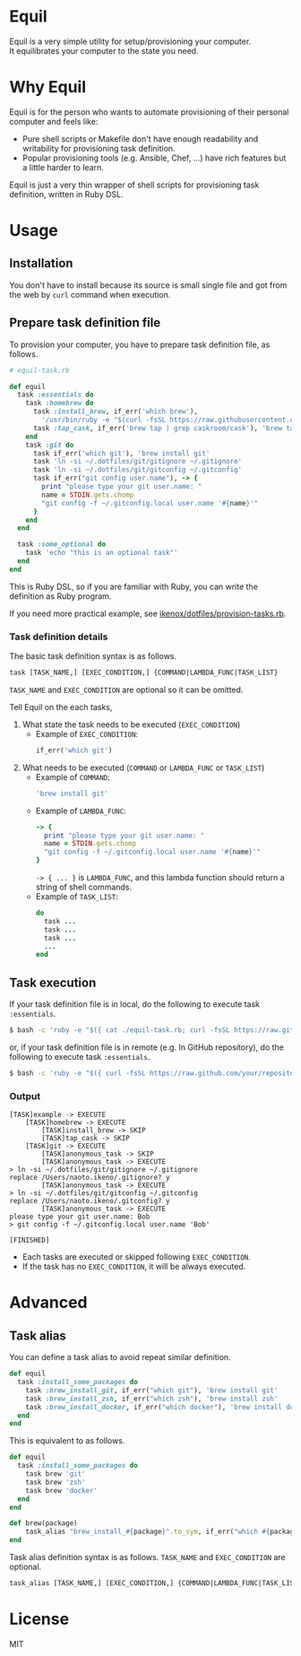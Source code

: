 # Equil

Equil is a very simple utility for setup/provisioning your computer.  
It equilibrates your computer to the state you need.

# Why Equil

Equil is for the person who wants to automate provisioning of their personal computer and feels like:

- Pure shell scripts or Makefile don't have enough readability and writability for provisioning task definition.
- Popular provisioning tools (e.g. Ansible, Chef, ...) have rich features but a little harder to learn.

Equil is just a very thin wrapper of shell scripts for provisioning task definition, written in Ruby DSL.

# Usage

## Installation

You don't have to install because its source is small single file and got from the web by `curl` command when execution.

## Prepare task definition file

To provision your computer, you have to prepare task definition file, as follows.

```ruby
# equil-task.rb

def equil
  task :essentials do
    task :homebrew do
      task :install_brew, if_err('which brew'),
        '/usr/bin/ruby -e "$(curl -fsSL https://raw.githubusercontent.com/Homebrew/install/master/install)"'
      task :tap_cask, if_err('brew tap | grep caskroom/cask'), 'brew tap caskroom/cask'
    end
    task :git do
      task if_err('which git'), 'brew install git'
      task 'ln -si ~/.dotfiles/git/gitignore ~/.gitignore'
      task 'ln -si ~/.dotfiles/git/gitconfig ~/.gitconfig'
      task if_err("git config user.name"), -> {
        print "please type your git user.name: "
        name = STDIN.gets.chomp
        "git config -f ~/.gitconfig.local user.name '#{name}'"
      }
    end
  end

  task :some_optional do
    task 'echo "this is an optional task"'
  end
end
```

This is Ruby DSL, so if you are familiar with Ruby, you can write the definition as Ruby program.

If you need more practical example, see [ikenox/dotfiles/provision-tasks.rb](https://github.com/ikenox/dotfiles/blob/master/provision-tasks.rb).

### Task definition details

The basic task definition syntax is as follows.

```txt
task [TASK_NAME,] [EXEC_CONDITION,] {COMMAND|LAMBDA_FUNC|TASK_LIST}
```
`TASK_NAME` and `EXEC_CONDITION` are optional so it can be omitted.

Tell Equil on the each tasks,

1. What state the task needs to be executed (`EXEC_CONDITION`)
    - Example of `EXEC_CONDITION`:
        ```ruby
        if_err('which git')
        ```
2. What needs to be executed (`COMMAND` or `LAMBDA_FUNC` or `TASK_LIST`)
    - Example of `COMMAND`:
       ```ruby
       'brew install git'
       ```
    - Example of `LAMBDA_FUNC`:
       ```ruby
       -> {
         print "please type your git user.name: "
         name = STDIN.gets.chomp
         "git config -f ~/.gitconfig.local user.name '#{name}'"
       }
       ```
       `-> { ... }` is `LAMBDA_FUNC`, and this lambda function should return a string of shell commands.
    - Example of `TASK_LIST`:
        ```ruby
        do
          task ...
          task ...
          task ...
          ...
        end
        ```



## Task execution

If your task definition file is in local, do the following to execute task `:essentials`.

```sh
$ bash -c 'ruby -e "$({ cat ./equil-task.rb; curl -fsSL https://raw.githubusercontent.com/ikenox/equil/0.1.0/equil.rb; })" essentials'
```

or, if your task definition file is in remote (e.g. In GitHub repository), do the following to execute task `:essentials`.

```sh
$ bash -c 'ruby -e "$({ curl -fsSL https://raw.github.com/your/repository/master/equil-task.rb; curl -fsSL https://raw.githubusercontent.com/ikenox/equil/0.1.0/equil.rb; })" essentials'
```

### Output

```
[TASK]example -> EXECUTE
    [TASK]homebrew -> EXECUTE
        [TASK]install_brew -> SKIP
        [TASK]tap_cask -> SKIP
    [TASK]git -> EXECUTE
        [TASK]anonymous_task -> SKIP
        [TASK]anonymous_task -> EXECUTE
> ln -si ~/.dotfiles/git/gitignore ~/.gitignore
replace /Users/naoto.ikeno/.gitignore? y
        [TASK]anonymous_task -> EXECUTE
> ln -si ~/.dotfiles/git/gitconfig ~/.gitconfig
replace /Users/naoto.ikeno/.gitconfig? y
        [TASK]anonymous_task -> EXECUTE
please type your git user.name: Bob
> git config -f ~/.gitconfig.local user.name 'Bob'

[FINISHED]
```
- Each tasks are executed or skipped following `EXEC_CONDITION`.
- If the task has no `EXEC_CONDITION`, it will be always executed.

# Advanced

## Task alias

You can define a task alias to avoid repeat similar definition.

```ruby
def equil
  task :install_some_packages do
    task :brew_install_git, if_err("which git"), 'brew install git'
    task :brew_install_zsh, if_err("which zsh"), 'brew install zsh'
    task :brew_install_docker, if_err("which docker"), 'brew install docker'
  end
end
```

This is equivalent to as follows.

```ruby
def equil
  task :install_some_packages do
    task brew 'git'
    task brew 'zsh'
    task brew 'docker'
  end
end

def brew(package)
    task_alias "brew_install_#{package}".to_sym, if_err("which #{package}"), "brew install #{package}"
end
```

Task alias definition syntax is as follows. `TASK_NAME` and `EXEC_CONDITION` are optional.

```txt
task_alias [TASK_NAME,] [EXEC_CONDITION,] {COMMAND|LAMBDA_FUNC|TASK_LIST}
```

# License

MIT
